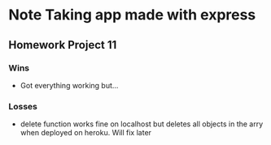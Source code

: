 # Note Taking app made with express
## Homework Project 11

### Wins
* Got everything working but...

### Losses
* delete function works fine on localhost but deletes all objects in the arry when deployed on heroku. Will fix later